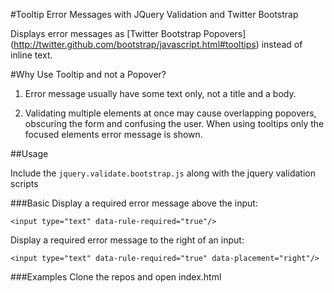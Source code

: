 #Tooltip Error Messages with JQuery Validation and Twitter Bootstrap

Displays error messages as [Twitter Bootstrap Popovers] (http://twitter.github.com/bootstrap/javascript.html#tooltips) instead of inline text.

#Why Use Tooltip and not a Popover?

1. Error message usually have some text only, not a title and a body.

2. Validating multiple elements at once may cause overlapping popovers, obscuring the form and confusing the user. When using tooltips only the focused elements error message is shown.

##Usage

Include the `jquery.validate.bootstrap.js` along with the jquery validation scripts

###Basic
Display a required error message above the input:

    <input type="text" data-rule-required="true"/>

Display a required error message to the right of an input:

    <input type="text" data-rule-required="true" data-placement="right"/>

###Examples
Clone the repos and open index.html